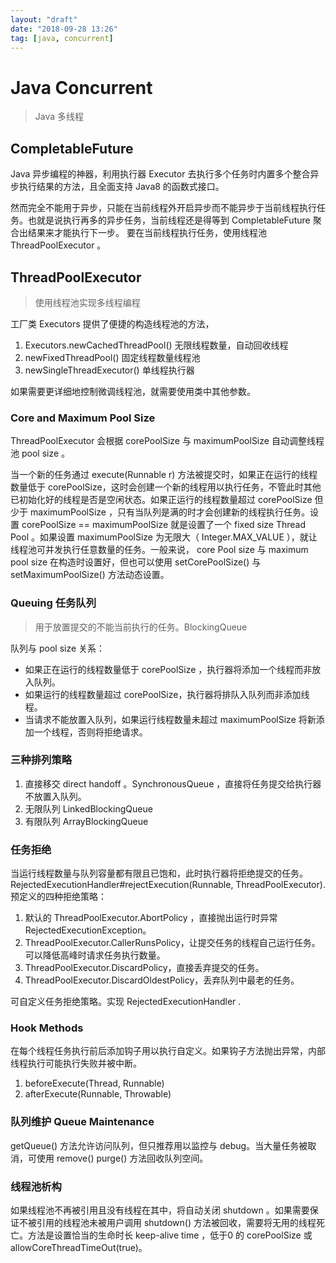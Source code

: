 ```yaml
---
layout: "draft"
date: "2018-09-28 13:26"
tag: [java, concurrent]
---
```


# Java Concurrent

> Java 多线程

## CompletableFuture

Java 异步编程的神器，利用执行器 Executor 去执行多个任务时内置多个整合异步执行结果的方法，且全面支持 Java8 的函数式接口。

然而完全不能用于异步，只能在当前线程外开启异步而不能异步于当前线程执行任务。也就是说执行再多的异步任务，当前线程还是得等到 CompletableFuture 聚合出结果来才能执行下一步。 要在当前线程执行任务，使用线程池 ThreadPoolExecutor 。

## ThreadPoolExecutor

> 使用线程池实现多线程编程

工厂类 Executors 提供了便捷的构造线程池的方法，

1. Executors.newCachedThreadPool() 无限线程数量，自动回收线程
2. newFixedThreadPool() 固定线程数量线程池
3. newSingleThreadExecutor() 单线程执行器

如果需要更详细地控制微调线程池，就需要使用类中其他参数。

### Core and Maximum Pool Size

ThreadPoolExecutor 会根据 corePoolSize 与 maximumPoolSize 自动调整线程池 pool size 。

当一个新的任务通过 execute(Runnable r) 方法被提交时，如果正在运行的线程数量低于 corePoolSize，这时会创建一个新的线程用以执行任务，不管此时其他已初始化好的线程是否是空闲状态。如果正运行的线程数量超过 corePoolSize 但少于 maximumPoolSize ，只有当队列是满的时才会创建新的线程执行任务。设置 corePoolSize == maximumPoolSize 就是设置了一个 fixed size Thread Pool 。如果设置 maximumPoolSize 为无限大（ Integer.MAX_VALUE ），就让线程池可并发执行任意数量的任务。一般来说， core Pool size 与 maximum pool size 在构造时设置好，但也可以使用 setCorePoolSize() 与 setMaximumPoolSize() 方法动态设置。

### Queuing 任务队列

> 用于放置提交的不能当前执行的任务。BlockingQueue

队列与 pool size 关系：

- 如果正在运行的线程数量低于 corePoolSize ，执行器将添加一个线程而非放入队列。
- 如果运行的线程数量超过 corePoolSize，执行器将排队入队列而非添加线程。
- 当请求不能放置入队列，如果运行线程数量未超过 maximumPoolSize 将新添加一个线程，否则将拒绝请求。

### 三种排列策略

1. 直接移交 direct handoff 。SynchronousQueue ，直接将任务提交给执行器不放置入队列。
2. 无限队列 LinkedBlockingQueue
3. 有限队列 ArrayBlockingQueue

### 任务拒绝

当运行线程数量与队列容量都有限且已饱和，此时执行器将拒绝提交的任务。RejectedExecutionHandler#rejectExecution(Runnable, ThreadPoolExecutor).预定义的四种拒绝策略：

1. 默认的 ThreadPoolExecutor.AbortPolicy ，直接抛出运行时异常 RejectedExecutionException。
2. ThreadPoolExecutor.CallerRunsPolicy，让提交任务的线程自己运行任务。可以降低高峰时请求任务执行数量。
3. ThreadPoolExecutor.DiscardPolicy，直接丢弃提交的任务。
4. ThreadPoolExecutor.DiscardOldestPolicy，丢弃队列中最老的任务。

可自定义任务拒绝策略。实现 RejectedExecutionHandler .

### Hook Methods

在每个线程任务执行前后添加钩子用以执行自定义。如果钩子方法抛出异常，内部线程执行可能执行失败并被中断。

1. beforeExecute(Thread, Runnable)
2. afterExecute(Runnable, Throwable)

### 队列维护 Queue Maintenance

getQueue() 方法允许访问队列，但只推荐用以监控与 debug。当大量任务被取消，可使用 remove() purge() 方法回收队列空间。

### 线程池析构

如果线程池不再被引用且没有线程在其中，将自动关闭 shutdown 。如果需要保证不被引用的线程池未被用户调用 shutdown() 方法被回收，需要将无用的线程死亡。方法是设置恰当的生命时长 keep-alive time ，低于0 的 corePoolSize 或 allowCoreThreadTimeOut(true)。
